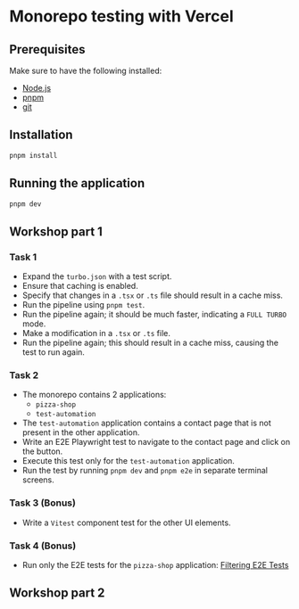 # Monorepo testing with Vercel

## Prerequisites

Make sure to have the following installed:

- [Node.js](https://nodejs.org/en/download/)
- [pnpm](https://pnpm.io/installation)
- [git](https://git-scm.com/downloads)

## Installation

```bash
pnpm install
```

## Running the application

```bash
pnpm dev
```

## Workshop part 1

### Task 1

- Expand the `turbo.json` with a test script.
- Ensure that caching is enabled.
- Specify that changes in a `.tsx` or `.ts` file should result in a cache miss.
- Run the pipeline using `pnpm test`.
- Run the pipeline again; it should be much faster, indicating a `FULL TURBO` mode.
- Make a modification in a `.tsx` or `.ts` file.
- Run the pipeline again; this should result in a cache miss, causing the test to run again.

### Task 2

- The monorepo contains 2 applications:
  - `pizza-shop`
  - `test-automation`
- The `test-automation` application contains a contact page that is not present in the other application.
- Write an E2E Playwright test to navigate to the contact page and click on the button.
- Execute this test only for the `test-automation` application.
- Run the test by running `pnpm dev` and `pnpm e2e` in separate terminal screens.

### Task 3 (Bonus)

- Write a `Vitest` component test for the other UI elements.

### Task 4 (Bonus)

- Run only the E2E tests for the `pizza-shop` application:
  [Filtering E2E Tests](https://turbo.build/repo/docs/core-concepts/monorepos/filtering)

## Workshop part 2
